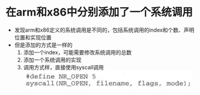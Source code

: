 # 在arm和x86中分别添加了一个系统调用
- 发现arm和x86定义的系统调用是不同的，包括系统调用的index和个数、声明位置和实现位置
- 但是添加的方式是一样的
	1. 添加一个index，可能需要修改系统调用的总数
	2. 添加一个系统调用的实现
	3. 调用方式样，直接使用syscall调用
![](../../photo/paste-38297a8931bac46411634d6e76ceda167329f738.jpg)



